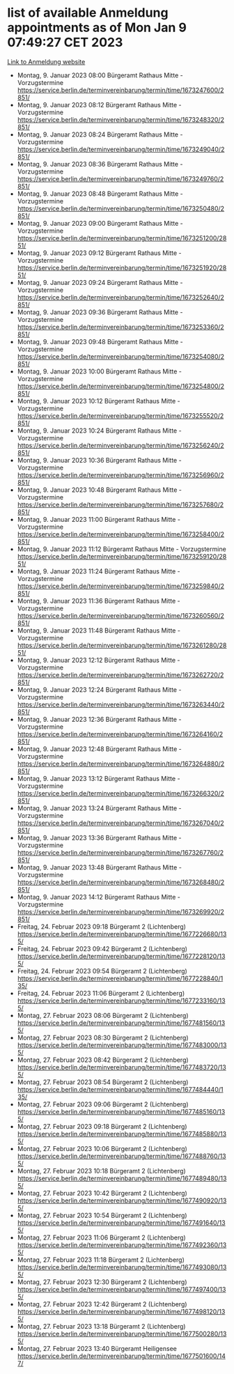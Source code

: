 # list of available Anmeldung appointments as of Mon Jan  9 07:49:27 CET 2023
[Link to Anmeldung website](https://service.berlin.de/terminvereinbarung/termin/tag.php?termin=0&anliegen[]=120686&dienstleisterlist=122210,122217,327316,122219,327312,122227,327314,122231,327346,122243,327348,122252,329742,122260,329745,122262,329748,122254,329751,122271,327278,122273,327274,122277,327276,330436,122280,327294,122282,327290,122284,327292,327539,122291,327270,122285,327266,122286,327264,122296,327268,150230,329760,122301,327282,122297,327286,122294,327284,122312,329763,122314,329775,122304,327330,122311,327334,122309,327332,122281,327352,122279,329772,122276,327324,122274,327326,122267,329766,122246,327318,122251,327320,122257,327322,122208,327298,122226,327300,121362,121364&herkunft=http%3A%2F%2Fservice.berlin.de%2Fdienstleistung%2F120686%2F)
- Montag, 9. Januar 2023 08:00 Bürgeramt Rathaus Mitte - Vorzugstermine https://service.berlin.de/terminvereinbarung/termin/time/1673247600/2851/
- Montag, 9. Januar 2023 08:12 Bürgeramt Rathaus Mitte - Vorzugstermine https://service.berlin.de/terminvereinbarung/termin/time/1673248320/2851/
- Montag, 9. Januar 2023 08:24 Bürgeramt Rathaus Mitte - Vorzugstermine https://service.berlin.de/terminvereinbarung/termin/time/1673249040/2851/
- Montag, 9. Januar 2023 08:36 Bürgeramt Rathaus Mitte - Vorzugstermine https://service.berlin.de/terminvereinbarung/termin/time/1673249760/2851/
- Montag, 9. Januar 2023 08:48 Bürgeramt Rathaus Mitte - Vorzugstermine https://service.berlin.de/terminvereinbarung/termin/time/1673250480/2851/
- Montag, 9. Januar 2023 09:00 Bürgeramt Rathaus Mitte - Vorzugstermine https://service.berlin.de/terminvereinbarung/termin/time/1673251200/2851/
- Montag, 9. Januar 2023 09:12 Bürgeramt Rathaus Mitte - Vorzugstermine https://service.berlin.de/terminvereinbarung/termin/time/1673251920/2851/
- Montag, 9. Januar 2023 09:24 Bürgeramt Rathaus Mitte - Vorzugstermine https://service.berlin.de/terminvereinbarung/termin/time/1673252640/2851/
- Montag, 9. Januar 2023 09:36 Bürgeramt Rathaus Mitte - Vorzugstermine https://service.berlin.de/terminvereinbarung/termin/time/1673253360/2851/
- Montag, 9. Januar 2023 09:48 Bürgeramt Rathaus Mitte - Vorzugstermine https://service.berlin.de/terminvereinbarung/termin/time/1673254080/2851/
- Montag, 9. Januar 2023 10:00 Bürgeramt Rathaus Mitte - Vorzugstermine https://service.berlin.de/terminvereinbarung/termin/time/1673254800/2851/
- Montag, 9. Januar 2023 10:12 Bürgeramt Rathaus Mitte - Vorzugstermine https://service.berlin.de/terminvereinbarung/termin/time/1673255520/2851/
- Montag, 9. Januar 2023 10:24 Bürgeramt Rathaus Mitte - Vorzugstermine https://service.berlin.de/terminvereinbarung/termin/time/1673256240/2851/
- Montag, 9. Januar 2023 10:36 Bürgeramt Rathaus Mitte - Vorzugstermine https://service.berlin.de/terminvereinbarung/termin/time/1673256960/2851/
- Montag, 9. Januar 2023 10:48 Bürgeramt Rathaus Mitte - Vorzugstermine https://service.berlin.de/terminvereinbarung/termin/time/1673257680/2851/
- Montag, 9. Januar 2023 11:00 Bürgeramt Rathaus Mitte - Vorzugstermine https://service.berlin.de/terminvereinbarung/termin/time/1673258400/2851/
- Montag, 9. Januar 2023 11:12 Bürgeramt Rathaus Mitte - Vorzugstermine https://service.berlin.de/terminvereinbarung/termin/time/1673259120/2851/
- Montag, 9. Januar 2023 11:24 Bürgeramt Rathaus Mitte - Vorzugstermine https://service.berlin.de/terminvereinbarung/termin/time/1673259840/2851/
- Montag, 9. Januar 2023 11:36 Bürgeramt Rathaus Mitte - Vorzugstermine https://service.berlin.de/terminvereinbarung/termin/time/1673260560/2851/
- Montag, 9. Januar 2023 11:48 Bürgeramt Rathaus Mitte - Vorzugstermine https://service.berlin.de/terminvereinbarung/termin/time/1673261280/2851/
- Montag, 9. Januar 2023 12:12 Bürgeramt Rathaus Mitte - Vorzugstermine https://service.berlin.de/terminvereinbarung/termin/time/1673262720/2851/
- Montag, 9. Januar 2023 12:24 Bürgeramt Rathaus Mitte - Vorzugstermine https://service.berlin.de/terminvereinbarung/termin/time/1673263440/2851/
- Montag, 9. Januar 2023 12:36 Bürgeramt Rathaus Mitte - Vorzugstermine https://service.berlin.de/terminvereinbarung/termin/time/1673264160/2851/
- Montag, 9. Januar 2023 12:48 Bürgeramt Rathaus Mitte - Vorzugstermine https://service.berlin.de/terminvereinbarung/termin/time/1673264880/2851/
- Montag, 9. Januar 2023 13:12 Bürgeramt Rathaus Mitte - Vorzugstermine https://service.berlin.de/terminvereinbarung/termin/time/1673266320/2851/
- Montag, 9. Januar 2023 13:24 Bürgeramt Rathaus Mitte - Vorzugstermine https://service.berlin.de/terminvereinbarung/termin/time/1673267040/2851/
- Montag, 9. Januar 2023 13:36 Bürgeramt Rathaus Mitte - Vorzugstermine https://service.berlin.de/terminvereinbarung/termin/time/1673267760/2851/
- Montag, 9. Januar 2023 13:48 Bürgeramt Rathaus Mitte - Vorzugstermine https://service.berlin.de/terminvereinbarung/termin/time/1673268480/2851/
- Montag, 9. Januar 2023 14:12 Bürgeramt Rathaus Mitte - Vorzugstermine https://service.berlin.de/terminvereinbarung/termin/time/1673269920/2851/
- Freitag, 24. Februar 2023 09:18 Bürgeramt 2 (Lichtenberg) https://service.berlin.de/terminvereinbarung/termin/time/1677226680/135/
- Freitag, 24. Februar 2023 09:42 Bürgeramt 2 (Lichtenberg) https://service.berlin.de/terminvereinbarung/termin/time/1677228120/135/
- Freitag, 24. Februar 2023 09:54 Bürgeramt 2 (Lichtenberg) https://service.berlin.de/terminvereinbarung/termin/time/1677228840/135/
- Freitag, 24. Februar 2023 11:06 Bürgeramt 2 (Lichtenberg) https://service.berlin.de/terminvereinbarung/termin/time/1677233160/135/
- Montag, 27. Februar 2023 08:06 Bürgeramt 2 (Lichtenberg) https://service.berlin.de/terminvereinbarung/termin/time/1677481560/135/
- Montag, 27. Februar 2023 08:30 Bürgeramt 2 (Lichtenberg) https://service.berlin.de/terminvereinbarung/termin/time/1677483000/135/
- Montag, 27. Februar 2023 08:42 Bürgeramt 2 (Lichtenberg) https://service.berlin.de/terminvereinbarung/termin/time/1677483720/135/
- Montag, 27. Februar 2023 08:54 Bürgeramt 2 (Lichtenberg) https://service.berlin.de/terminvereinbarung/termin/time/1677484440/135/
- Montag, 27. Februar 2023 09:06 Bürgeramt 2 (Lichtenberg) https://service.berlin.de/terminvereinbarung/termin/time/1677485160/135/
- Montag, 27. Februar 2023 09:18 Bürgeramt 2 (Lichtenberg) https://service.berlin.de/terminvereinbarung/termin/time/1677485880/135/
- Montag, 27. Februar 2023 10:06 Bürgeramt 2 (Lichtenberg) https://service.berlin.de/terminvereinbarung/termin/time/1677488760/135/
- Montag, 27. Februar 2023 10:18 Bürgeramt 2 (Lichtenberg) https://service.berlin.de/terminvereinbarung/termin/time/1677489480/135/
- Montag, 27. Februar 2023 10:42 Bürgeramt 2 (Lichtenberg) https://service.berlin.de/terminvereinbarung/termin/time/1677490920/135/
- Montag, 27. Februar 2023 10:54 Bürgeramt 2 (Lichtenberg) https://service.berlin.de/terminvereinbarung/termin/time/1677491640/135/
- Montag, 27. Februar 2023 11:06 Bürgeramt 2 (Lichtenberg) https://service.berlin.de/terminvereinbarung/termin/time/1677492360/135/
- Montag, 27. Februar 2023 11:18 Bürgeramt 2 (Lichtenberg) https://service.berlin.de/terminvereinbarung/termin/time/1677493080/135/
- Montag, 27. Februar 2023 12:30 Bürgeramt 2 (Lichtenberg) https://service.berlin.de/terminvereinbarung/termin/time/1677497400/135/
- Montag, 27. Februar 2023 12:42 Bürgeramt 2 (Lichtenberg) https://service.berlin.de/terminvereinbarung/termin/time/1677498120/135/
- Montag, 27. Februar 2023 13:18 Bürgeramt 2 (Lichtenberg) https://service.berlin.de/terminvereinbarung/termin/time/1677500280/135/
- Montag, 27. Februar 2023 13:40 Bürgeramt Heiligensee https://service.berlin.de/terminvereinbarung/termin/time/1677501600/147/
